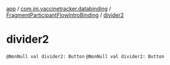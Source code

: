 [app](../../index.md) / [com.jnj.vaccinetracker.databinding](../index.md) / [FragmentParticipantFlowIntroBinding](index.md) / [divider2](./divider2.md)

# divider2

`@NonNull val divider2: Button`
`@NonNull val divider2: Button`
